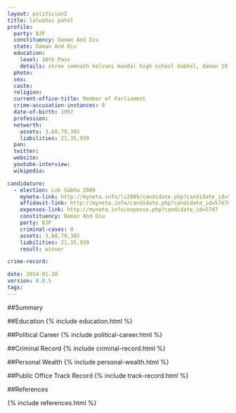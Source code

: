 ```yaml
---
layout: politician2
title: lalubhai patel
profile: 
  party: BJP
  constituency: Daman And Diu
  state: Daman And Diu
  education: 
    level: 10th Pass
    details: shree somnath kelvani mandal high school dabhel, daman 1973
  photo: 
  sex: 
  caste: 
  religion: 
  current-office-title: Member of Parliament
  crime-accusation-instances: 0
  date-of-birth: 1957
  profession: 
  networth: 
    assets: 3,68,79,385
    liabilities: 21,35,939
  pan: 
  twitter: 
  website: 
  youtube-interview: 
  wikipedia: 

candidature: 
  - election: Lok Sabha 2009
    myneta-link: http://myneta.info/ls2009/candidate.php?candidate_id=5747
    affidavit-link: http://myneta.info/candidate.php?candidate_id=5747&scan=original
    expenses-link: http://myneta.info/expense.php?candidate_id=5747
    constituency: Daman And Diu 
    party: BJP
    criminal-cases: 0
    assets: 3,68,79,385
    liabilities: 21,35,939
    result: winner 

crime-record: 

date: 2014-01-28
version: 0.0.5
tags: 
---
```

##Summary


##Education
{% include education.html %}


##Political Career
{% include political-career.html %}


##Criminal Record
{% include criminal-record.html %}


##Personal Wealth
{% include personal-wealth.html %}


##Public Office Track Record
{% include track-record.html %}


##References


{% include references.html %}